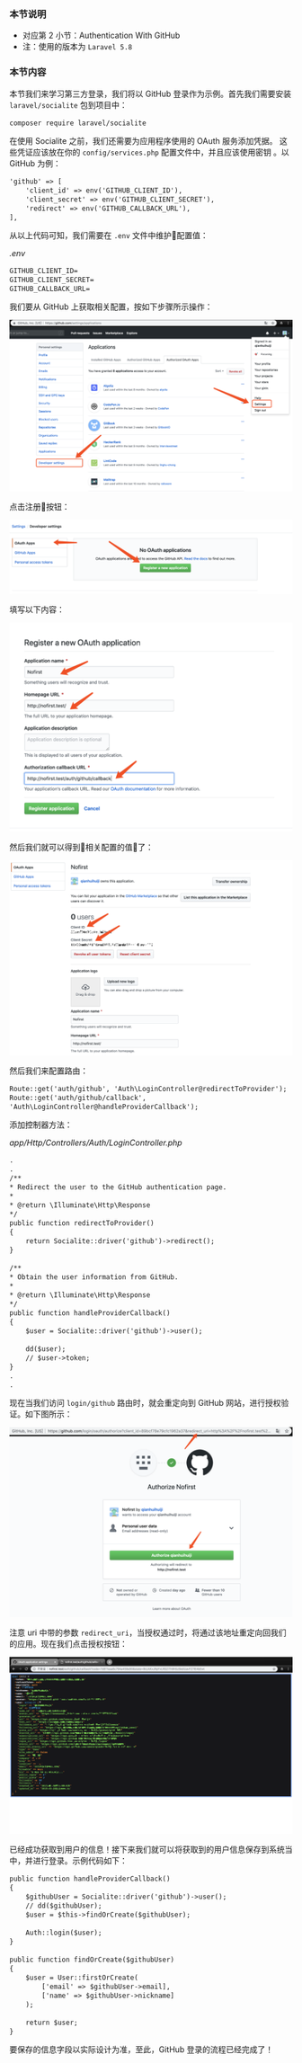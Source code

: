### 本节说明
* 对应第 2 小节：Authentication With GitHub
* 注：使用的版本为 `Laravel 5.8`

### 本节内容
本节我们来学习第三方登录，我们将以 GitHub 登录作为示例。首先我们需要安装 `laravel/socialite` 包到项目中：
```
composer require laravel/socialite
```
在使用 Socialite 之前，我们还需要为应用程序使用的 OAuth 服务添加凭据。 这些凭证应该放在你的 `config/services.php` 配置文件中，并且应该使用密钥 
。以 GitHub 为例：
```
'github' => [
    'client_id' => env('GITHUB_CLIENT_ID'),
    'client_secret' => env('GITHUB_CLIENT_SECRET'),
    'redirect' => env('GITHUB_CALLBACK_URL'),
],
```
从以上代码可知，我们需要在 `.env` 文件中维护配置值：

*.env*

```
GITHUB_CLIENT_ID=
GITHUB_CLIENT_SECRET=
GITHUB_CALLBACK_URL=
```

我们要从 GitHub 上获取相关配置，按如下步骤所示操作：

![file](../images/authentication-techniques/2-1.png)

点击注册按钮：

![file](../images/authentication-techniques/2-2.png)

填写以下内容：

![file](../images/authentication-techniques/2-3.png)

然后我们就可以得到相关配置的值了：

![file](../images/authentication-techniques/2-4.png)

然后我们来配置路由：

```
Route::get('auth/github', 'Auth\LoginController@redirectToProvider');
Route::get('auth/github/callback', 'Auth\LoginController@handleProviderCallback');
```

添加控制器方法：

*app/Http/Controllers/Auth/LoginController.php*

```
.
.
/**
* Redirect the user to the GitHub authentication page.
*
* @return \Illuminate\Http\Response
*/
public function redirectToProvider()
{
    return Socialite::driver('github')->redirect();
}

/**
* Obtain the user information from GitHub.
*
* @return \Illuminate\Http\Response
*/
public function handleProviderCallback()
{
    $user = Socialite::driver('github')->user();

    dd($user);
    // $user->token;
}
.
.
```
现在当我们访问 `login/github` 路由时，就会重定向到 GitHub 网站，进行授权验证。如下图所示：

![file](../images/authentication-techniques/2-5.png)

注意 uri 中带的参数 `redirect_uri`，当授权通过时，将通过该地址重定向回我们的应用。现在我们点击授权按钮：

![file](../images/authentication-techniques/2-6.png)

已经成功获取到用户的信息！接下来我们就可以将获取到的用户信息保存到系统当中，并进行登录。示例代码如下：

```
public function handleProviderCallback()
{
    $githubUser = Socialite::driver('github')->user();
    // dd($githubUser);
    $user = $this->findOrCreate($githubUser);
    
    Auth::login($user);
}

public function findOrCreate($githubUser)
{
    $user = User::firstOrCreate(
        ['email' => $githubUser->email],
        ['name' => $githubUser->nickname]
    );

    return $user;
}
```

要保存的信息字段以实际设计为准，至此，GitHub 登录的流程已经完成了！